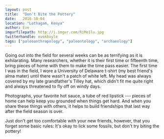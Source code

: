 ```yaml
---
layout: post
title:  "Don't Bite the Pottery"
date:   2016-10-04
location: "Lothagam, Kenya"
author: Eve
imgurfilepath: http://i.imgur.com/RiMe1lu.jpg
twitterhandle: evekboyle
tags: ["paleoanthropology", "paleontology", "archaeology"]
---
```


Going out into the field for several weeks can be as terrifying as it is exhilarating. Many researchers, whether it is their first time or fifteenth time, bring pieces of home with them to make the time pass easier. The first time I was in the field, I wore a University of Delaware t-shirt (my best friend's alma mater) until there wasn't a patch of white left. My head was always covered by my late grandfather's Tilley hat, which didn't fit me quite right and always threatened to fly off on windy days. 

Photographs, your favorite hot sauce, a tube of red lipstick --- pieces of home can help keep you grounded when things get hard. And when you share these things with others, it helps to build friendships that last way after the field season is over. 

Just don't get too comfortable with your new friends, however, that you forget some basic rules: It's okay to lick some fossils, but don't try biting the pottery!  

